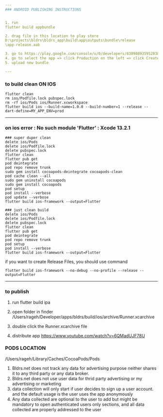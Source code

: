 ```yaml
---
### ANDROID PUBLISHING INSTRUCTIONS


1. run 
flutter build appbundle

2. drag file in this location to play store
D:\projects\bldrs\bldrs_app\build\app\outputs\bundle\release
\app-release.aab

3. go to https://play.google.com/console/u/0/developers/6309889359528388528/app-list
4. go to select the app => click Production on the left => click Create Release Button on top right
5. upload new bundle

---
```


### to build clean ON IOS

    flutter clean
    rm ios/Podfile.lock pubspec.lock
    rm -rf ios/Pods ios/Runner.xcworkspace
    flutter build ios --build-name=1.0.0 --build-number=1 --release --dart-define=MY_APP_ENV=prod

---

### on ios error : No such module 'Flutter' : Xcode 13.2.1

    ### super duper clean
    delete ios/Pods
    delete ios/Podfile.lock
    delete pubspec.lock
    flutter clean
    flutter pub get
    pod deintegrate
    pod repo remove trunk
    sudo gem install cocoapods-deintegrate cocoapods-clean
    pod cache clean --all
    sudo gem uninstall cocoapods
    sudo gem install cocoapods
    pod setup
    pod install --verbose
    pod update --verbose
    flutter build ios-framework --output=Flutter

    ### just clean build
    delete ios/Pods
    delete ios/Podfile.lock
    delete pubspec.lock
    flutter clean
    flutter pub get
    pod deintegrate
    pod repo remove trunk
    pod setup
    pod install --verbose
    flutter build ios-framework --output=Flutter

if you want to create Release Files, 
you should use command

    flutter build ios-framework --no-debug --no-profile --release --output=Flutter

---

### to publish

1. run
    flutter build ipa

2. open folder in finder
   /Users/rageh/Developer/apps/bldrs/build/ios/archive/Runner.xcarchive

3. double click the Runner.xcarchive file
4. distribute app
https://www.youtube.com/watch?v=6QMadUJF78U


### PODS LOCATION
/Users/rageh/Library/Caches/CocoaPods/Pods

1. Bldrs.net does not track any data for advertising purpose neither shares it to any third party or any data broker.
2. Bldrs.net does not use user data for thrid party advertising or my advertising or marketing
3. data collection will only start if user decides to sign up a user account. and the default usage is the user uses the app anonymously
4. Any data collected are optional to the user to add but might be mandatory to open authenticated users only sections, and all data collected are properly addressed to the user
